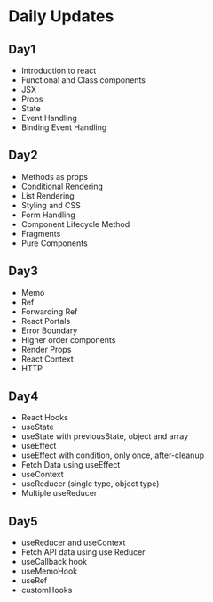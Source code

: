 # Daily Updates

## Day1

* Introduction to react
* Functional and Class components
* JSX
* Props
* State
* Event Handling
* Binding Event Handling

## Day2

* Methods as props
* Conditional Rendering
* List Rendering
* Styling and CSS
* Form Handling
* Component Lifecycle Method
* Fragments  
* Pure Components

## Day3

* Memo
* Ref
* Forwarding Ref
* React Portals
* Error Boundary
* Higher order components
* Render Props
* React Context
* HTTP

## Day4

* React Hooks
* useState
* useState with previousState, object and array
* useEffect
* useEffect with condition, only once, after-cleanup
* Fetch Data using useEffect
* useContext
* useReducer (single type, object type)
* Multiple useReducer

## Day5

* useReducer and useContext
* Fetch API data using use Reducer
* useCallback hook
* useMemoHook
* useRef
* customHooks
